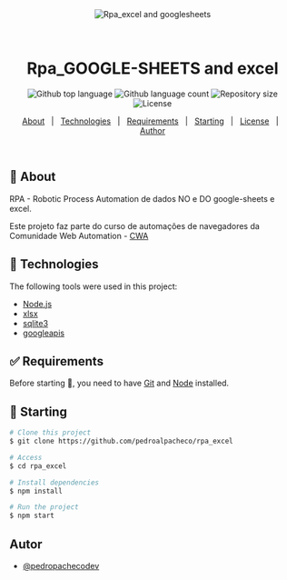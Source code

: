 <div align="center" id="top"> 
  <img src="./.github/app.gif" alt="Rpa_excel and googlesheets" />

  &#xa0;

  <!-- <a href="https://rpa_excel.netlify.app">Demo</a> -->
</div>

<h1 align="center">Rpa_GOOGLE-SHEETS and excel</h1>

<p align="center">
  <img alt="Github top language" src="https://img.shields.io/github/languages/top/pedroalpacheco/rpa_excel?color=56BEB8">

  <img alt="Github language count" src="https://img.shields.io/github/languages/count/pedroalpacheco/rpa_excel?color=56BEB8">

  <img alt="Repository size" src="https://img.shields.io/github/repo-size/pedroalpacheco/rpa_excel?color=56BEB8">

  <img alt="License" src="https://img.shields.io/github/license/pedroalpacheco/rpa_excel?color=56BEB8">

  <!-- <img alt="Github issues" src="https://img.shields.io/github/issues/pedroalpacheco/rpa_excel?color=56BEB8" /> -->

  <!-- <img alt="Github forks" src="https://img.shields.io/github/forks/pedroalpacheco/rpa_excel?color=56BEB8" /> -->

  <!-- <img alt="Github stars" src="https://img.shields.io/github/stars/pedroalpacheco/rpa_excel?color=56BEB8" /> -->
</p>

<!-- Status -->

<!-- <h4 align="center"> 
	🚧  Rpa_excel 🚀 Under construction...  🚧
</h4> 

<hr> -->

<p align="center">
  <a href="#dart-about">About</a> &#xa0; | &#xa0; 
  <a href="#rocket-technologies">Technologies</a> &#xa0; | &#xa0;
  <a href="#white_check_mark-requirements">Requirements</a> &#xa0; | &#xa0;
  <a href="#checkered_flag-starting">Starting</a> &#xa0; | &#xa0;
  <a href="#memo-license">License</a> &#xa0; | &#xa0;
  <a href="https://github.com/pedroalpacheco" target="_blank">Author</a>
</p>

<br>

## :dart: About ##

RPA - Robotic Process Automation de dados NO e DO google-sheets e excel.

Este projeto faz parte do curso de automações de navegadores da Comunidade Web Automation - [CWA](https://pedropachecodev.com.br/)


## :rocket: Technologies ##

The following tools were used in this project:

- [Node.js](https://nodejs.org/en/)
- [xlsx](https://www.npmjs.com/package/xlsx)
- [sqlite3](https://www.npmjs.com/package/sqlite3)
- [googleapis](https://www.npmjs.com/package/googleapis)

## :white_check_mark: Requirements ##

Before starting :checkered_flag:, you need to have [Git](https://git-scm.com) and [Node](https://nodejs.org/en/) installed.

## :checkered_flag: Starting ##

```bash
# Clone this project
$ git clone https://github.com/pedroalpacheco/rpa_excel

# Access
$ cd rpa_excel

# Install dependencies
$ npm install

# Run the project
$ npm start

```

## Autor

- [@pedropachecodev](https://github.com/pedroalpacheco)





